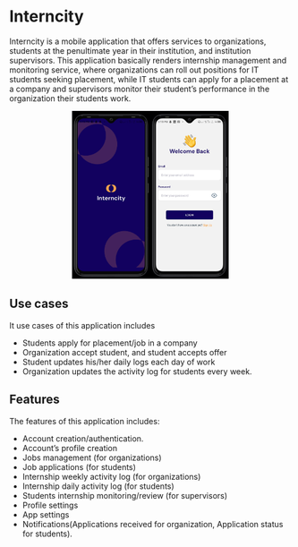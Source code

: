 # Interncity

<p>
Interncity is a mobile application that offers services to organizations, students at the penultimate year in their institution, and institution supervisors. This application basically renders internship management and monitoring service, where organizations can roll out positions for IT students seeking placement, while IT students can apply for a placement at a company and supervisors monitor their student’s performance in the organization their students work.
</p> 

<div align="center">
  <img src="./screenshots/splash.jpg" alt="Screenshot" height="300"/><img src="./screenshots/signin.jpg" alt="Screenshot" height="300"/>
</div>

## Use cases
It use cases of this application includes

- Students apply for placement/job in a company
- Organization accept student, and student accepts offer
- Student updates his/her daily logs each day of work
- Organization updates the activity log for students every week.

## Features
The features of this application includes:

- Account creation/authentication.
- Account’s profile creation
- Jobs management (for organizations)
- Job applications (for students)
- Internship weekly activity log (for organizations)
- Internship daily activity log (for students)
- Students internship monitoring/review (for supervisors)
- Profile settings
- App settings
- Notifications(Applications received for organization, Application status for students).
